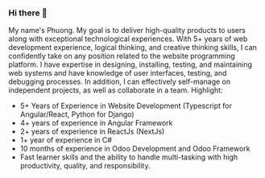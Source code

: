 ### Hi there 👋

<!--
**sjymon/sjymon** is a ✨ _special_ ✨ repository because its `README.md` (this file) appears on your GitHub profile.

Here are some ideas to get you started:

- 🔭 I’m currently working on ...
- 🌱 I’m currently learning ...
- 👯 I’m looking to collaborate on ...
- 🤔 I’m looking for help with ...
- 💬 Ask me about ...
- 📫 How to reach me: ...
- 😄 Pronouns: ...
- ⚡ Fun fact: ...
-->

My name's Phuong. My goal is to deliver high-quality products to users along with exceptional technological experiences. With 5+ years of web development experience, logical thinking, and creative thinking skills, I can confidently take on any position related to the website programming platform. I have expertise in designing, installing, testing, and maintaining web systems and have knowledge of user interfaces, testing, and debugging processes. In addition, I can effectively self-manage on independent projects, as well as collaborate in a team.
Highlight:
- 5+ Years of Experience in Website Development (Typescript for Angular/React, Python for Django)
- 4+ years of experience in Angular Framework
- 2+ years of experience in ReactJs (NextJs)
- 1+ year of experience in C# 
- 10 months of experience in Odoo Development and Odoo Framework
- Fast learner skills and the ability to handle multi-tasking with high productivity, quality, and responsibility.
